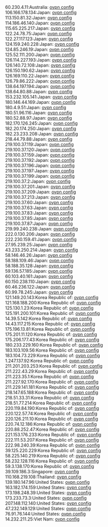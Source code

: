 60.230.4.11:Australia: [ovpn config](vpn/60_230_4_11.ovpn)  
106.166.178.134:Japan: [ovpn config](vpn/106_166_178_134.ovpn)  
113.150.81.32:Japan: [ovpn config](vpn/113_150_81_32.ovpn)  
114.186.46.140:Japan: [ovpn config](vpn/114_186_46_140.ovpn)  
115.65.225.217:Japan: [ovpn config](vpn/115_65_225_217.ovpn)  
122.24.78.75:Japan: [ovpn config](vpn/122_24_78_75.ovpn)  
122.27.117.123:Japan: [ovpn config](vpn/122_27_117_123.ovpn)  
124.159.240.228:Japan: [ovpn config](vpn/124_159_240_228.ovpn)  
124.85.246.19:Japan: [ovpn config](vpn/124_85_246_19.ovpn)  
125.52.111.200:Japan: [ovpn config](vpn/125_52_111_200.ovpn)  
126.114.227.193:Japan: [ovpn config](vpn/126_114_227_193.ovpn)  
126.140.72.108:Japan: [ovpn config](vpn/126_140_72_108.ovpn)  
126.150.190.62:Japan: [ovpn config](vpn/126_150_190_62.ovpn)  
126.169.110.22:Japan: [ovpn config](vpn/126_169_110_22.ovpn)  
126.79.86.222:Japan: [ovpn config](vpn/126_79_86_222.ovpn)  
138.64.197.194:Japan: [ovpn config](vpn/138_64_197_194.ovpn)  
138.64.80.88:Japan: [ovpn config](vpn/138_64_80_88.ovpn)  
153.232.105.141:Japan: [ovpn config](vpn/153_232_105_141.ovpn)  
180.146.44.169:Japan: [ovpn config](vpn/180_146_44_169.ovpn)  
180.4.9.51:Japan: [ovpn config](vpn/180_4_9_51.ovpn)  
180.51.96.116:Japan: [ovpn config](vpn/180_51_96_116.ovpn)  
180.52.88.97:Japan: [ovpn config](vpn/180_52_88_97.ovpn)  
182.170.126.245:Japan: [ovpn config](vpn/182_170_126_245.ovpn)  
182.20.174.250:Japan: [ovpn config](vpn/182_20_174_250.ovpn)  
182.23.233.208:Japan: [ovpn config](vpn/182_23_233_208.ovpn)  
218.44.79.88:Japan: [ovpn config](vpn/218_44_79_88.ovpn)  
219.100.37.119:Japan: [ovpn config](vpn/219_100_37_119.ovpn)  
219.100.37.120:Japan: [ovpn config](vpn/219_100_37_120.ovpn)  
219.100.37.159:Japan: [ovpn config](vpn/219_100_37_159.ovpn)  
219.100.37.192:Japan: [ovpn config](vpn/219_100_37_192.ovpn)  
219.100.37.196:Japan: [ovpn config](vpn/219_100_37_196.ovpn)  
219.100.37.197:Japan: [ovpn config](vpn/219_100_37_197.ovpn)  
219.100.37.199:Japan: [ovpn config](vpn/219_100_37_199.ovpn)  
219.100.37.2:Japan: [ovpn config](vpn/219_100_37_2.ovpn)  
219.100.37.201:Japan: [ovpn config](vpn/219_100_37_201.ovpn)  
219.100.37.209:Japan: [ovpn config](vpn/219_100_37_209.ovpn)  
219.100.37.213:Japan: [ovpn config](vpn/219_100_37_213.ovpn)  
219.100.37.60:Japan: [ovpn config](vpn/219_100_37_60.ovpn)  
219.100.37.63:Japan: [ovpn config](vpn/219_100_37_63.ovpn)  
219.100.37.83:Japan: [ovpn config](vpn/219_100_37_83.ovpn)  
219.100.37.85:Japan: [ovpn config](vpn/219_100_37_85.ovpn)  
219.100.37.87:Japan: [ovpn config](vpn/219_100_37_87.ovpn)  
219.99.240.238:Japan: [ovpn config](vpn/219_99_240_238.ovpn)  
222.0.130.206:Japan: [ovpn config](vpn/222_0_130_206.ovpn)  
222.230.159.41:Japan: [ovpn config](vpn/222_230_159_41.ovpn)  
27.95.239.25:Japan: [ovpn config](vpn/27_95_239_25.ovpn)  
43.233.250.214:Japan: [ovpn config](vpn/43_233_250_214.ovpn)  
58.146.46.26:Japan: [ovpn config](vpn/58_146_46_26.ovpn)  
58.188.109.46:Japan: [ovpn config](vpn/58_188_109_46.ovpn)  
58.188.35.128:Japan: [ovpn config](vpn/58_188_35_128.ovpn)  
59.136.57.185:Japan: [ovpn config](vpn/59_136_57_185.ovpn)  
60.103.40.161:Japan: [ovpn config](vpn/60_103_40_161.ovpn)  
60.150.238.110:Japan: [ovpn config](vpn/60_150_238_110.ovpn)  
60.46.236.122:Japan: [ovpn config](vpn/60_46_236_122.ovpn)  
60.99.78.245:Japan: [ovpn config](vpn/60_99_78_245.ovpn)  
121.149.20.143:Korea Republic of: [ovpn config](vpn/121_149_20_143.ovpn)  
121.168.188.200:Korea Republic of: [ovpn config](vpn/121_168_188_200.ovpn)  
125.130.1.23:Korea Republic of: [ovpn config](vpn/125_130_1_23.ovpn)  
125.191.200.101:Korea Republic of: [ovpn config](vpn/125_191_200_101.ovpn)  
14.39.5.142:Korea Republic of: [ovpn config](vpn/14_39_5_142.ovpn)  
14.43.117.215:Korea Republic of: [ovpn config](vpn/14_43_117_215.ovpn)  
175.196.13.81:Korea Republic of: [ovpn config](vpn/175_196_13_81.ovpn)  
175.201.11.120:Korea Republic of: [ovpn config](vpn/175_201_11_120.ovpn)  
175.206.177.43:Korea Republic of: [ovpn config](vpn/175_206_177_43.ovpn)  
180.233.229.160:Korea Republic of: [ovpn config](vpn/180_233_229_160.ovpn)  
183.103.109.56:Korea Republic of: [ovpn config](vpn/183_103_109_56.ovpn)  
183.104.73.229:Korea Republic of: [ovpn config](vpn/183_104_73_229.ovpn)  
1.247.137.92:Korea Republic of: [ovpn config](vpn/1_247_137_92.ovpn)  
211.201.203.253:Korea Republic of: [ovpn config](vpn/211_201_203_253.ovpn)  
211.222.43.29:Korea Republic of: [ovpn config](vpn/211_222_43_29.ovpn)  
211.223.35.1:Korea Republic of: [ovpn config](vpn/211_223_35_1.ovpn)  
211.227.92.170:Korea Republic of: [ovpn config](vpn/211_227_92_170.ovpn)  
211.229.141.181:Korea Republic of: [ovpn config](vpn/211_229_141_181.ovpn)  
218.147.65.188:Korea Republic of: [ovpn config](vpn/218_147_65_188.ovpn)  
218.51.33.31:Korea Republic of: [ovpn config](vpn/218_51_33_31.ovpn)  
218.51.77.214:Korea Republic of: [ovpn config](vpn/218_51_77_214.ovpn)  
220.119.84.190:Korea Republic of: [ovpn config](vpn/220_119_84_190.ovpn)  
220.122.57.74:Korea Republic of: [ovpn config](vpn/220_122_57_74.ovpn)  
220.126.211.10:Korea Republic of: [ovpn config](vpn/220_126_211_10.ovpn)  
220.74.12.186:Korea Republic of: [ovpn config](vpn/220_74_12_186.ovpn)  
220.88.252.47:Korea Republic of: [ovpn config](vpn/220_88_252_47.ovpn)  
221.153.176.233:Korea Republic of: [ovpn config](vpn/221_153_176_233.ovpn)  
222.111.53.207:Korea Republic of: [ovpn config](vpn/222_111_53_207.ovpn)  
222.98.240.39:Korea Republic of: [ovpn config](vpn/222_98_240_39.ovpn)  
39.125.220.229:Korea Republic of: [ovpn config](vpn/39_125_220_229.ovpn)  
58.225.140.219:Korea Republic of: [ovpn config](vpn/58_225_140_219.ovpn)  
58.232.128.116:Korea Republic of: [ovpn config](vpn/58_232_128_116.ovpn)  
59.3.138.170:Korea Republic of: [ovpn config](vpn/59_3_138_170.ovpn)  
39.109.186.3:Singapore: [ovpn config](vpn/39_109_186_3.ovpn)  
110.168.219.108:Thailand: [ovpn config](vpn/110_168_219_108.ovpn)  
139.180.147.96:United States: [ovpn config](vpn/139_180_147_96.ovpn)  
163.182.174.159:United States: [ovpn config](vpn/163_182_174_159.ovpn)  
173.198.248.39:United States: [ovpn config](vpn/173_198_248_39.ovpn)  
173.233.73.3:United States: [ovpn config](vpn/173_233_73_3.ovpn)  
207.148.112.140:United States: [ovpn config](vpn/207_148_112_140.ovpn)  
47.232.149.129:United States: [ovpn config](vpn/47_232_149_129.ovpn)  
76.91.76.144:United States: [ovpn config](vpn/76_91_76_144.ovpn)  
14.232.211.25:Viet Nam: [ovpn config](vpn/14_232_211_25.ovpn)  
